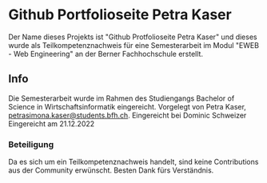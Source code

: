 # Github Portfolioseite Petra Kaser
Der Name dieses Projekts ist "Github Protfolioseite Petra Kaser" und dieses wurde als Teilkompetenznachweis für eine Semesterarbeit im Modul "EWEB - Web Engineering" an der Berner Fachhochschule erstellt.
## Info
Die Semesterarbeit wurde im Rahmen des Studiengangs Bachelor of Science in Wirtschaftsinformatik eingereicht.
Vorgelegt von Petra Kaser, petrasimona.kaser@students.bfh.ch.
Eingereicht bei Dominic Schweizer
Eingereicht am 21.12.2022
### Beteiligung
Da es sich um ein Teilkompetenznachweis handelt, sind keine Contributions aus der Community erwünscht. Besten Dank fürs Verständnis.